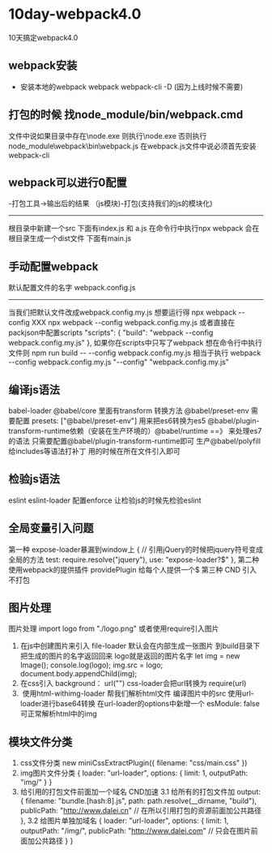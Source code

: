 # 10day-webpack4.0
10天搞定webpack4.0

## webpack安装
- 安装本地的webpack 
webpack webpack-cli -D (因为上线时候不需要)

## 打包的时候 找node_module/bin/webpack.cmd 
文件中说如果目录中存在\node.exe 则执行\node.exe 
否则执行node_module\webpack\bin\webpack.js
在webpack.js文件中说必须首先安装 webpack-cli

## webpack可以进行0配置
-打包工具->输出后的结果
（js模块)-打包(支持我们的js的模块化)
*****
根目录中新建一个src 下面有index.js 和 a.js
在命令行中执行npx webpack
会在根目录生成一个dist文件 下面有main.js

## 手动配置webpack
默认配置文件的名字 webpack.config.js
******
当我们把默认文件改成webpack.config.my.js 想要运行得 npx webpack --config XXX
npx webpack --config  webpack.config.my.js
或者直接在packjson中配置scripts
"scripts": {
    "build": "webpack --config webpack.config.my.js"
},
如果你在scripts中只写了webpack 想在命令行中执行文件则
npm run build -- --config webpack.config.my.js
相当于执行 webpack --config webpack.config.my.js "--config" "webpack.config.my.js"


## 编译js语法
babel-loader
@babel/core 里面有transform 转换方法
@babel/preset-env 需要配置 presets: ["@babel/preset-env"] 用来把es6转换为es5
@babel/plugin-transform-runtime依赖（安装在生产环境的）@babel/runtime  ==》 来处理es7的语法 只需要配置@babel/plugin-transform-runtime即可
生产@babel/polyfill给includes等语法打补丁 用的时候在所在文件引入即可

## 检验js语法  
eslint eslint-loader 配置enforce 让检验js的时候先检验eslint

## 全局变量引入问题
第一种 expose-loader暴漏到window上
{ // 引用jQuery的时候把jquery符号变成全局的方法
    test: require.resolve("jquery"),
    use: "expose-loader?$"
},
第二种 使用webpack的提供插件 providePlugin 给每个人提供一个$
第三种 CND 引入不打包


## 图片处理
图片处理
import logo from "./logo.png" 或者使用require引入图片
1. 在js中创建图片来引入
file-loader 默认会在内部生成一张图片 到build目录下
把生成的图片的名字返回回来 logo就是返回的图片名字
let img = new Image();
console.log(logo);
img.src = logo;
document.body.appendChild(img);
2. 在css引入 background： url("") 
css-loader会把url转换为 require(url)
3. <img src="" alt=""> 使用html-withimg-loader 帮我们解析html文件 编译图片中的src 
使用url-loader进行base64转换 在url-loader的options中新增一个 esModule: false 可正常解析html中的img                        




## 模块文件分类
1. css文件分类
new miniCssExtractPlugin({
    filename: "css/main.css" 
})
2. img图片文件分类
{
    loader: "url-loader",
    options: {
        limit: 1,
        outputPath: "img/"
    }
}
3. 给引用的打包文件前面加一个域名 CND加速
3.1 给所有的打包文件加
output: {
    filename: "bundle.[hash:8].js", 
    path: path.resolve(__dirname, "build"),
    publicPath: "http://www.dalei.cn"   // 在所以引用打包的资源前面加公共路径
},
3.2 给图片单独加域名
{
    loader: "url-loader",
    options: {
        limit: 1,
        outputPath: "/img/",
        publicPath: "http://www.dalei.com" // 只会在图片前面加公共路径
    }
}


